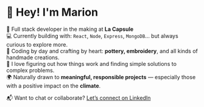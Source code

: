 # 👋 Hey! I'm Marion

🌱 Full stack developer in the making at **La Capsule**   
💻 Currently building with: `React`, `Node`, `Express`, `MongoDB`... but always curious to explore more.  
🎨 Coding by day and crafting by heart: **pottery, embroidery**, and all kinds of handmade creations.  
🧩 I love figuring out how things work and finding simple solutions to complex problems.  
🌍 Naturally drawn to **meaningful, responsible projects** — especially those with a positive impact on the **climate**.  

📬 Want to chat or collaborate? [Let’s connect on LinkedIn](https://www.linkedin.com/in/marionradix/)
